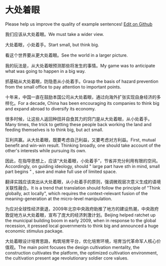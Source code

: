 # 大处着眼

Please help us improve the quality of example sentences! [Edit on Github](https://github.com/jiyushe/jiyu-example-sentence-source/blob/main/chinese/dachuzhuoyan.md)

<p><span class="chinese">我们应该从大处着眼。</span><span class="english">We must take a wider view.</span></p>

<p><span class="chinese">大处着眼，小处着手。</span><span class="english">Start small, but think big.</span></p>

<p><span class="chinese">看这个世界要从更大处着眼。</span><span class="english">See the world in a larger picture.</span></p>

<p><span class="chinese">我的玩法是，从大处着眼预测那些将发生的事情。</span><span class="english">My game was to anticipate what was going to happen in a big way.</span></p>

<p><span class="chinese">抓基础从大处着眼，防隐患从小处着手。</span><span class="english">Grasp the basis of hazard prevention from the small office to pay attention to important points.</span></p>

<p><span class="chinese">十年来，中国一直在鼓励本国公司从大处着眼，通过向海外扩张实现自身经济的多样化。</span><span class="english">For a decade, China has been encouraging its companies to think big and expand abroad to diversify its economy.</span></p>

<p><span class="chinese">很多时候，让这些人返回种田并自食其力的窍门是从大处着眼，从小处着手。</span><span class="english">Many times, the trick to getting these people back working the land and feeding themselves is to think big, but act small.</span></p>

<p><span class="chinese">互利共赢。从大处着眼，既要考虑自己利益，又要考虑对方利益。</span><span class="english">First, mutual benefit and win-win result. Thinking broadly, one should take account of the other's interests while pursuing its own.</span></p>

<p><span class="chinese">因此，在指导思想上，应该“大处着眼，小处着手”，节省并充分利用有限的空间。</span><span class="english">Accordingly, on guiding ideology, should " large part have sth in mind, small part begins " , save and make full use of limited space.</span></p>

<p><span class="chinese">翻译实践应该突出从大处着眼，从小处着手的原则，强调微观层次意义生成的语境关联性融合。</span><span class="english">It is a trend that translation should follow the principle of "Think globally, act locally", which requires the context-relevant fusion of the meaning-generation at the micro-level manipulation.</span></p>

<p><span class="chinese">为应对全球性经济衰退，2009年北京中央政府助推了地方的建设热潮，中央政府敦促地方从大处着眼，宣布了庞大的经济刺激计划。</span><span class="english">Beijing helped ratchet up the municipal building boom in early 2009, when in response to the global recession, it pressed local governments to think big and announced a huge economic stimulus package.</span></p>

<p><span class="chinese">大处着眼设计培育思路，构筑培育平台，优化培育环境，培育当代革命军人核心价值观。</span><span class="english">The main point focuses the design cultivation mentality, the construction cultivates the platform, the optimized cultivation environment, the cultivation present age revolutionary soldier core values.</span></p>

